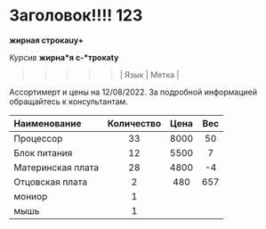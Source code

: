 ﻿# Заголовок!!!! 123
**жирная строкаuy+**

*Курсив*
__жирна*я с-*трокаty__

>>>>>| Язык | Метка |

Ассортимерт и цены на 12/08/2022.
За подробной информацией обращайтесь к консультантам.

Наименование | Количество | Цена | Вес |
:-------- |:-----:| :-------: | :-----: |
Процессор  | 33  | 8000 | 50
Блок питания     | 12    | 5500 | 7
Материнская плата      | 28     | 4800 |-4
Отцовская плата      | 2     | 480 | 657
мониор | 1
мышь | 1


